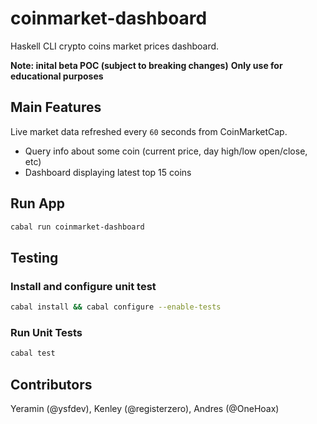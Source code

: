 # coinmarket-dashboard

Haskell CLI crypto coins market prices dashboard. 

**Note: inital beta POC (subject to breaking changes)**
**Only use for educational purposes**

## Main Features 

Live market data refreshed every `60` seconds from CoinMarketCap.

- Query info about some coin (current price, day high/low open/close, etc)
- Dashboard displaying latest top 15 coins

## Run App

```bash
cabal run coinmarket-dashboard
```

## Testing

### Install and configure unit test

```bash
cabal install && cabal configure --enable-tests
```

### Run Unit Tests

```bash
cabal test
```

## Contributors 

Yeramin (@ysfdev), Kenley (@registerzero), Andres (@OneHoax)
